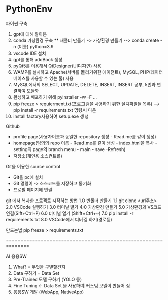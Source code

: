 # PythonEnv

파이썬 구축
1. gpt에 대해 알아봄
2. conda 가상환경 구축 ** 새폴더 만들기 -> 가상환경 만들기 --> conda create -n (이름) python=3.9
3. vscode IDE 설치
4. gpt를 통해 addBook 생성
5. pyQt5를 이용해서 QtDesigner(UI디자인) 사용
6. WAMP를 설치하고 Apache(서버를 돌리기위한 에이전트), MySQL, PHP(데이터베이스를 사용할 수 있는 툴) 사용
7. MySQL에서의 SELECT, UPDATE, DELETE, INSERT, INSERT 공부, 5번과 연결하여 모듈화
8. 완성하고 배포하기 위해 pyinstaller -w -F ... 
9. pip freeze > requierment.txt(프로그램을 사용하기 위한 설치파일들 목록) --> pip install -r requirements.txt 명령시 다운
10. install factory사용하여 setup.exe 생성


Github
- profile page(사용자이름과 동일한 repository 생성 - Read.me를 같이 생성)
- homepage(임의의 repo 이름 - Read.me를 같이 생성 - index.html을 복사 - setting의 page의 branch menu - main - save -Refresh)
- 저장소(개인용 소스컨트롤)


Git을 이용한 source control
- Git을 pc에 설치
- Git 명령어 -> 소스코드를 저장하고 동기화
- 프로필 페이지에 연결


git 에서 복사한 프로젝트 시작하는 방법
1.0 빈폴더 만들기
	1.1 git clone <url주소>
2.0 VSCode 실행하기 
3.0 터미널 열기 
4.0 가상환경 만들기 
5.0 가상환경과 VS코드 연결(Sift+Ctrl+P)
6.0 터미널 열기 (S⁭hift+Ctrl+~)
7.0 pip install -r requirements.txt
8.0 VSCode에서 디버깅 하기(경로등) 

만드는법
pip freeze > requirements.txt


==============================================================

AI 응용SW
1) What? = 무엇을 구별할건지
2) Data 구하기 = Data Set
3) Pre-Trained 모델 구하기 (YOLO 등)
4) Fine Tuning <- Data Set 을 사용하여 커스텀 모델이 만들어 짐
5) 응용SW 개발 (WebApp, NativeApp)
